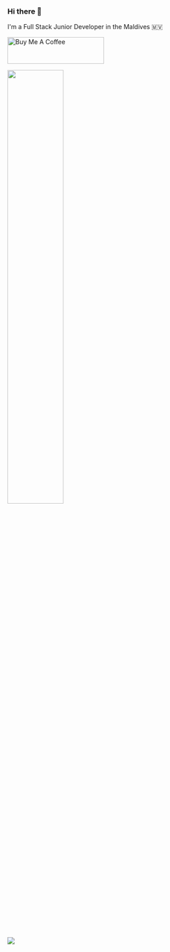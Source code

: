 ### Hi there 👋

 I'm a Full Stack Junior Developer in the Maldives 🇲🇻

<a href="https://www.buymeacoffee.com/fallen.bagel" target="_blank"><img src="https://cdn.buymeacoffee.com/buttons/v2/default-black.png" alt="Buy Me A Coffee" style="height: 60px !important;width: 217px !important;" ></a>

<p>
  <img height="50%" width="auto" src ="https://github-readme-stats.vercel.app/api/top-langs/?username=fallenbagel&layout=compact&hide_border=true&theme=darcula&bg_color=00000000&langs_count=6"><br/>
  <img src ="https://github-readme-streak-stats.herokuapp.com?user=boring-dragon&theme=darcula&hide_border=true&background=FFFFFF00">
  <br>
</p>


<br/>


